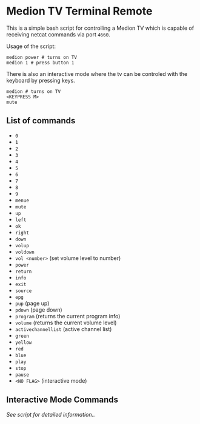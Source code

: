 # Medion TV Terminal Remote

This is a simple bash script for controlling a Medion TV which is capable of receiving netcat commands via port `4660`.

Usage of the script:

```
medion power # turns on TV
medion 1 # press button 1
```

There is also an interactive mode where the tv can be controled with the keyboard by pressing keys. 

```
medion # turns on TV
<KEYPRESS M>
mute
```


## List of commands

- `0`
- `1`
- `2`
- `3`
- `4`
- `5`
- `6`
- `7`
- `8`
- `9`
- `menue`
- `mute`
- `up`
- `left`
- `ok`
- `right`
- `down`
- `volup`
- `voldown`
- `vol <number>` (set volume level to number)
- `power`
- `return`
- `info`
- `exit`
- `source`
- `epg`
- `pup` (page up)
- `pdown` (page down)
- `program` (returns the current program info)
- `volume` (returns the current volume level)
- `activechannellist` (active channel list)
- `green`
- `yellow`
- `red`
- `blue`
- `play`
- `stop`
- `pause`
- `<NO FLAG>` (interactive mode)


## Interactive Mode Commands

*See script for detailed information..*



